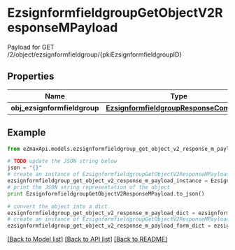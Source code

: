 # EzsignformfieldgroupGetObjectV2ResponseMPayload

Payload for GET /2/object/ezsignformfieldgroup/{pkiEzsignformfieldgroupID}

## Properties

Name | Type | Description | Notes
------------ | ------------- | ------------- | -------------
**obj_ezsignformfieldgroup** | [**EzsignformfieldgroupResponseCompound**](EzsignformfieldgroupResponseCompound.md) |  | 

## Example

```python
from eZmaxApi.models.ezsignformfieldgroup_get_object_v2_response_m_payload import EzsignformfieldgroupGetObjectV2ResponseMPayload

# TODO update the JSON string below
json = "{}"
# create an instance of EzsignformfieldgroupGetObjectV2ResponseMPayload from a JSON string
ezsignformfieldgroup_get_object_v2_response_m_payload_instance = EzsignformfieldgroupGetObjectV2ResponseMPayload.from_json(json)
# print the JSON string representation of the object
print EzsignformfieldgroupGetObjectV2ResponseMPayload.to_json()

# convert the object into a dict
ezsignformfieldgroup_get_object_v2_response_m_payload_dict = ezsignformfieldgroup_get_object_v2_response_m_payload_instance.to_dict()
# create an instance of EzsignformfieldgroupGetObjectV2ResponseMPayload from a dict
ezsignformfieldgroup_get_object_v2_response_m_payload_form_dict = ezsignformfieldgroup_get_object_v2_response_m_payload.from_dict(ezsignformfieldgroup_get_object_v2_response_m_payload_dict)
```
[[Back to Model list]](../README.md#documentation-for-models) [[Back to API list]](../README.md#documentation-for-api-endpoints) [[Back to README]](../README.md)


